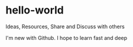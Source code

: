 # hello-world
Ideas, Resources, Share and Discuss with others

I'm new with Github.
I hope to learn fast and deep

